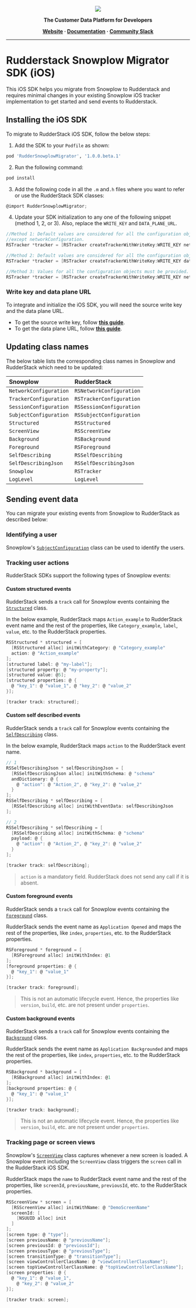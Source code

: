 <p align="center">
  <a href="https://rudderstack.com/">
    <img src="https://user-images.githubusercontent.com/59817155/121357083-1c571300-c94f-11eb-8cc7-ce6df13855c9.png">
  </a>
</p>

<p align="center"><b>The Customer Data Platform for Developers</b></p>

<p align="center">
  <b>
    <a href="https://rudderstack.com">Website</a>
    ·
    <a href="">Documentation</a>
    ·
    <a href="https://rudderstack.com/join-rudderstack-slack-community">Community Slack</a>
  </b>
</p>

---

# [](https://github.com/rudderlabs/rudder-snowplow-migrator-ios-sdk/blob/main/README.md)Rudderstack Snowplow Migrator SDK (iOS)

This iOS SDK helps you migrate from Snowplow to Rudderstack and requires minimal changes in your existing Snowplow iOS tracker implementation to get started and send events to Rudderstack.

## [](https://github.com/rudderlabs/rudder-snowplow-migrator-ios-sdk/blob/main/README.md#installing-the-javascript-sdk)Installing the iOS SDK

To migrate to RudderStack iOS SDK, follow the below steps:

1. Add the SDK to your `Podfile` as shown:

```ruby
pod 'RudderSnowplowMigrator', '1.0.0.beta.1'
```

2. Run the following command:

```ruby
pod install
```

3. Add the following code in all the `.m` and`.h` files where you want to refer or use the RudderStack SDK classes:

```objectivec
@import RudderSnowplowMigrator;
```

4. Update your SDK initialization to any one of the following snippet (method 1, 2, or 3). Also, replace the `WRITE_KEY` and `DATA_PLANE_URL`.

```objectivec
//Method 1: Default values are considered for all the configuration objects 
//except networkConfiguration.
RSTracker *tracker = [RSTracker createTrackerWithWriteKey:WRITE_KEY network:networkConfig];

//Method 2: Default values are considered for all the configuration objects.
RSTracker *tracker = [RSTracker createTrackerWithWriteKey:WRITE_KEY dataPlaneUrl:DATA_PLANE_URL];

//Method 3: Values for all the configuration objects must be provided.
RSTracker *tracker = [RSTracker createTrackerWithWriteKey:WRITE_KEY network:networkConfig configurations:@[trackerConfig]];
```

### Write key and data plane URL

To integrate and initialize the iOS SDK, you will need the source write key and the data plane URL.

- To get the source write key, follow [**this guide**](https://www.rudderstack.com/docs/get-started/glossary/#write-key).
- To get the data plane URL, follow [**this guide**](https://www.rudderstack.com/docs/rudderstack-cloud/dashboard-overview/#data-plane-url).

## Updating class names

The below table lists the corresponding class names in Snowplow and RudderStack which need to be updated:

| Snowplow    |      RudderStack    | 
| :------------- | :-------------- |
| `NetworkConfiguration` | `RSNetworkConfiguration` | 
| `TrackerConfiguration` | `RSTrackerConfiguration` | 
| `SessionConfiguration` | `RSSessionConfiguration` | 
| `SubjectConfiguration` | `RSSubjectConfiguration` |
| `Structured` | `RSStructured` | 
| `ScreenView` | `RSScreenView` | 
| `Background` | `RSBackground` | 
| `Foreground` | `RSForeground` | 
| `SelfDescribing` | `RSSelfDescribing` | 
| `SelfDescribingJson` | `RSSelfDescribingJson` |
| `Snowplow` |  `RSTracker` | 
| `LogLevel` | `LogLevel` |

## Sending event data

You can migrate your existing events from Snowplow to RudderStack as described below:

### Identifying a user

Snowplow's <a href="https://docs.snowplow.io/docs/collecting-data/collecting-from-own-applications/mobile-trackers/tracking-events/">`SubjectConfiguration`</a> class can be used to identify the users.

### Tracking user actions

RudderStack SDKs support the following types of Snowplow events:

#### Custom structured events

RudderStack sends a `track` call for Snowplow events containing the <a href="https://docs.snowplow.io/docs/collecting-data/collecting-from-own-applications/mobile-trackers/tracking-events/#creating-a-structured-event">`Structured`</a> class.

In the below example, RudderStack maps `Action_example` to RudderStack event name and the rest of the properties, like `Category_example`, `label`, `value`, etc. to the RudderStack properties.

```objectivec
RSStructured * structured = [
  [RSStructured alloc] initWithCategory: @ "Category_example"
  action: @ "Action_example"
];
[structured label: @ "my-label"];
[structured property: @ "my-property"];
[structured value: @5];
[structured properties: @ {
  @ "key_1": @ "value_1", @ "key_2": @ "value_2"
}];

[tracker track: structured];
```

#### Custom self described events

RudderStack sends a `track` call for Snowplow events containing the <a href="https://docs.snowplow.io/docs/collecting-data/collecting-from-own-applications/mobile-trackers/tracking-events/#creating-a-structured-event">`SelfDescribing`</a> class.

In the below example, RudderStack maps `action` to the RudderStack event name.

```objectivec
// 1
RSSelfDescribingJson * selfDescribingJson = [
  [RSSelfDescribingJson alloc] initWithSchema: @ "schema"
  andDictionary: @ {
    @ "action": @ "Action_2", @ "key_2": @ "value_2"
  }
];
RSSelfDescribing * selfDescribing = [
  [RSSelfDescribing alloc] initWithEventData: selfDescribingJson
];

// 2
RSSelfDescribing * selfDescribing = [
  [RSSelfDescribing alloc] initWithSchema: @ "schema"
  payload: @ {
    @ "action": @ "Action_2", @ "key_2": @ "value_2"
  }
];

[tracker track: selfDescribing];
```

>`action` is a mandatory field. RudderStack does not send any call if it is absent.

#### Custom foreground events

RudderStack sends a `track` call for Snowplow events containing the <a href="https://docs.snowplow.io/docs/collecting-data/collecting-from-own-applications/mobile-trackers/previous-versions/objective-c-tracker/objective-c-1-0-0/#foreground-and-background-events">`Foreground`</a> class.

RudderStack sends the event name as `Application Opened` and maps the rest of the properties, like `index`, `properties`, etc. to the RudderStack properties.

```objectivec
RSForeground * foreground = [
  [RSForeground alloc] initWithIndex: @1
];
[foreground properties: @ {
  @ "key_1": @ "value_1"
}];

[tracker track: foreground];
```

>This is not an automatic lifecycle event. Hence, the properties like `version`, `build`, etc. are not present under `properties`.

#### Custom background events

RudderStack sends a `track` call for Snowplow events containing the <a href="https://docs.snowplow.io/docs/collecting-data/collecting-from-own-applications/mobile-trackers/previous-versions/objective-c-tracker/objective-c-1-0-0/#foreground-and-background-events">`Background`</a> class.

RudderStack sends the event name as `Application Backgrounded` and maps the rest of the properties, like `index`, `properties`, etc. to the RudderStack properties.

```objectivec
RSBackground * background = [
  [RSBackground alloc] initWithIndex: @1
];
[background properties: @ {
  @ "key_1": @ "value_1"
}];

[tracker track: background];
```

>This is not an automatic lifecycle event. Hence, the properties like `version`, `build`, etc. are not present under `properties`.

### Tracking page or screen views

Snowplow's <a href="https://docs.snowplow.io/docs/collecting-data/collecting-from-own-applications/mobile-trackers/tracking-events/#creating-a-structured-event">`ScreenView`</a> class captures whenever a new screen is loaded. A Snowplow event including the `ScreenView` class triggers the `screen` call in the RudderStack iOS SDK.

RudderStack maps the `name` to RudderStack event name and the rest of the properties, like `screenId`, `previousName`, `previousId`, etc. to the RudderStack properties.

```objectivec
RSScreenView * screen = [
  [RSScreenView alloc] initWithName: @ "DemoScreenName"
  screenId: [
    [NSUUID alloc] init
  ]
];
[screen type: @ "type"];
[screen previousName: @ "previousName"];
[screen previousId: @ "previousId"];
[screen previousType: @ "previousType"];
[screen transitionType: @ "transitionType"];
[screen viewControllerClassName: @ "viewControllerClassName"];
[screen topViewControllerClassName: @ "topViewControllerClassName"];
[screen properties: @ {
  @ "key_1": @ "value_1",
    @ "key_2": @ "value_2"
}];

[tracker track: screen];
```
